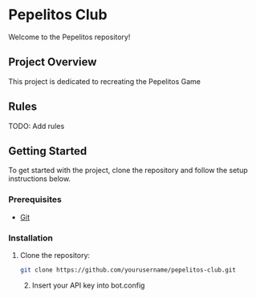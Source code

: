 # Pepelitos Club

Welcome to the Pepelitos  repository!

## Project Overview

This project is dedicated to recreating the Pepelitos Game

## Rules

TODO: Add rules

## Getting Started

To get started with the project, clone the repository and follow the setup instructions below.

### Prerequisites

- [Git](https://git-scm.com/)

### Installation

1. Clone the repository:
    ```sh
    git clone https://github.com/yourusername/pepelitos-club.git
    ```
    2. Insert your API key into bot.config
